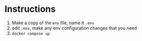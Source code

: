 # Instructions

1. Make a copy of the `env` file, name it `.env`
2. edit `.env`, make any env configuration changes that you need
3. `docker compose up`